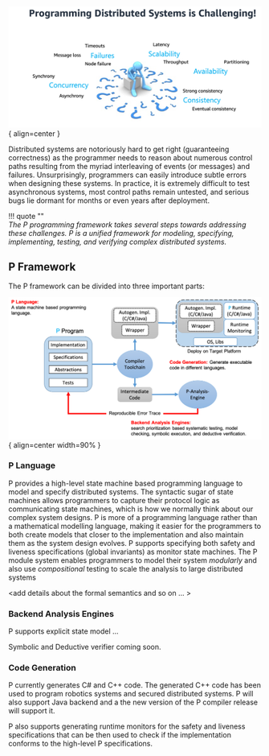 <style>
  .md-typeset h1,
  .md-content__button {
    display: none;
  }
</style>

![Placeholder](distsystem.png){ align=center }

Distributed systems are notoriously hard to get right (guaranteeing correctness) as the
programmer needs to reason about numerous control paths resulting from the myriad
interleaving of events (or messages) and failures. Unsurprisingly, programmers can easily
introduce subtle errors when designing these systems. In practice, it is extremely
difficult to test asynchronous systems, most control paths remain untested, and serious
bugs lie dormant for months or even years after deployment.

!!! quote ""  
  _The P programming framework takes several steps towards addressing these challenges. P is
  a unified framework for modeling, specifying, implementing, testing, and verifying complex
  distributed systems._

## P Framework

The P framework can be divided into three important parts:


![Placeholder](toolchain.png){ align=center width=90% }

### P Language

P provides a high-level state machine based programming language to model and specify
distributed systems. The syntactic sugar of state machines allows programmers to capture
their protocol logic as communicating state machines, which is how we normally think about
our complex system designs. P is more of a programming language rather than a mathematical
modelling language, making it easier for the programmers to both create models that closer
to the implementation and also maintain them as the system design evolves. P supports
specifying both safety and liveness specifications (global invariants) as monitor state
machines. The P module system enables programmers to model their system _modularly_ and
also use _compositional_ testing to scale the analysis to large distributed systems

<add details about the formal semantics and so on ... >
### Backend Analysis Engines
P supports explicit state model ...

Symbolic and Deductive verifier coming soon.

### Code Generation
P currently generates C# and C++ code. The generated C++ code has been used to program robotics systems and secured distributed systems.
P will also support Java backend and a the new version of the P compiler release will support it.

P also supports generating runtime monitors for the safety and liveness specifications that can be then used to check if the implementation conforms to the high-level P specifications.

